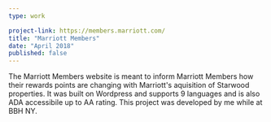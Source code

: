 ```yaml
---
type: work

project-link: https://members.marriott.com/
title: "Marriott Members"
date: "April 2018"
published: false
---
```


The Marriott Members website is meant to inform Marriott Members how their rewards points are changing with Marriott's aquisition of Starwood properties. It was built on Wordpress and supports 9 languages and is also ADA accessibile up to AA rating. This project was developed by me while at BBH NY.
